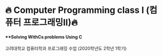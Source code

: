 # :fire: Computer Programming class I (컴퓨터 프로그래밍II):fire:

#### **Solving WithCs problems Using C

고려대학교 컴퓨터학과  프로그래밍 수업 (2020학년도 2학년 1학기)